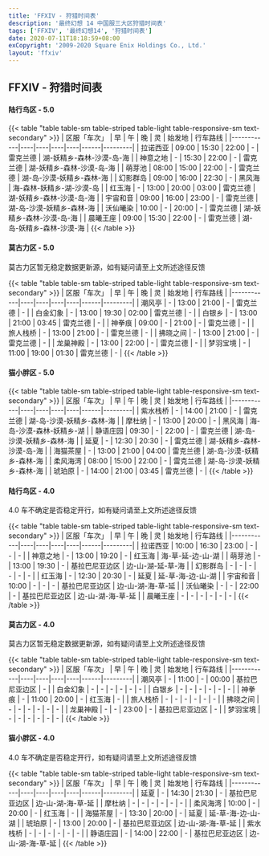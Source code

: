 ```yaml
---
title: 'FFXIV - 狩猎时间表'
description: '最终幻想 14 中国服三大区狩猎时间表'
tags: ['FFXIV', '最终幻想14', '狩猎时间表']
date: 2020-07-11T18:18:59+08:00
exCopyright: '2009-2020 Square Enix Holdings Co., Ltd.'
layout: 'ffxiv'
---
```


## FFXIV - 狩猎时间表

#### 陆行鸟区 - 5.0

{{< table "table table-sm table-striped table-light table-responsive-sm text-secondary" >}}
| 区服「车次」 | 早 | 午 | 晚 | 灵 | 始发地 | 行车路线 |
|------------|----|----|----|----|------|---------|
| 拉诺西亚 | 09:00 | 15:30 | 22:00 | - | 雷克兰德 | 湖-妖精乡-森林-沙漠-岛-海 |
| 神意之地 | - | 15:30 | 22:00 | - | 雷克兰德 | 湖-妖精乡-森林-沙漠-岛-海 |
| 萌芽池 | 08:00 | 15:00 | 22:00 | - | 雷克兰德 | 湖-岛-沙漠-妖精乡-森林-海 |
| 幻影群岛 | 09:00 | 16:00 | 22:30 | - | 黑风海 | 海-森林-妖精乡-湖-沙漠-岛 |
| 红玉海 | - | 13:00 | 20:00 | 03:00 | 雷克兰德 | 湖-妖精乡-森林-沙漠-岛-海 |
| 宇宙和音 | 09:00 | 16:00 | 23:00 | - | 雷克兰德 | 湖-岛-沙漠-妖精乡-森林-海 |
| 沃仙曦染 | 10:00 | - | 20:00 | - | 雷克兰德 | 湖-妖精乡-森林-沙漠-岛-海 |
| 晨曦王座 | 09:00 | 15:30 | 22:00 | - | 雷克兰德 | 湖-岛-妖精乡-森林-沙漠-海 |
{{< /table >}}

#### 莫古力区 - 5.0

莫古力区暂无稳定数据更新源，如有疑问请至上文所述途径反馈

{{< table "table table-sm table-striped table-light table-responsive-sm text-secondary" >}}
| 区服「车次」 | 早 | 午 | 晚 | 灵 | 始发地 | 行车路线 |
|------------|----|----|----|----|------|---------|
| 潮风亭 | - | 13:00 | 21:00 | - | 雷克兰德 | - |
| 白金幻象 | - | 13:00 | 19:30 | 02:00 | 雷克兰德 | - |
| 白银乡 | - | 13:00 | 21:00 | 03:45 | 雷克兰德 | - |
| 神拳痕 | 09:00 | - | 21:00 | - | 雷克兰德 | - |
| 旅人栈桥 | - | 13:00 | 21:00 | - | 雷克兰德 | - |
| 拂晓之间 | - | 13:00 | 21:00 | - | 雷克兰德 | - |
| 龙巢神殿 | - | 13:00 | 22:00 | - | 雷克兰德 | - |
| 梦羽宝境 | - | 11:00 | 19:00 | 01:30 | 雷克兰德 | - |
{{< /table >}}

#### 猫小胖区 - 5.0

{{< table "table table-sm table-striped table-light table-responsive-sm text-secondary" >}}
| 区服「车次」 | 早 | 午 | 晚 | 灵 | 始发地 | 行车路线 |
|------------|----|----|----|----|------|---------|
| 紫水栈桥 | - | 14:00 | 21:00 | - | 雷克兰德 | 湖-岛-沙漠-妖精乡-森林-海 |
| 摩杜纳 | - | 13:00 | 20:00 | - | 黑风海 | 海-岛-沙漠-森林-妖精乡-湖 |
| 静语庄园 | 09:30 | - | 22:00 | - | 雷克兰德 | 湖-岛-沙漠-妖精乡-森林-海 |
| 延夏 | - | 12:30 | 20:30 | - | 雷克兰德 | 湖-妖精乡-森林-沙漠-岛-海 |
| 海猫茶屋 | - | 13:00 | 21:00 | 04:00 | 雷克兰德 | 湖-岛-沙漠-妖精乡-森林-海 |
| 柔风海湾 | 08:00 | 15:00 | 22:00 | - | 雷克兰德 | 湖-岛-沙漠-妖精乡-森林-海 |
| 琥珀原 | - | 14:00 | 21:00 | 03:45 | 雷克兰德 | - |
{{< /table >}}

#### 陆行鸟区 - 4.0

4.0 车不确定是否稳定开行，如有疑问请至上文所述途径反馈

{{< table "table table-sm table-striped table-light table-responsive-sm text-secondary" >}}
| 区服「车次」 | 早 | 午 | 晚 | 灵 | 始发地 | 行车路线 |
|------------|----|----|----|----|------|---------|
| 拉诺西亚 | 10:00 | 16:30 | 23:00 | - | - | - |
| 神意之地 | - | 13:00 | 19:20 | - | 红玉海 | 海-草-延-边-山-湖 |
| 萌芽池 | - | 13:00 | 19:30 | - | 基拉巴尼亚边区 | 边-山-湖-延-草-海 |
| 幻影群岛 | - | - | - | - | - | - |
| 红玉海 | - | 12:30 | 20:30 | - | 延夏 | 延-草-海-边-山-湖 |
| 宇宙和音 | 10:00 | - | - | - | 基拉巴尼亚边区 | 边-山-湖-海-草-延 |
| 沃仙曦染 | - | - | 22:00 | - | 基拉巴尼亚边区 | 边-山-湖-海-草-延 |
| 晨曦王座 | - | - | - | - | - | - |
{{< /table >}}

#### 莫古力区 - 4.0

莫古力区暂无稳定数据更新源，如有疑问请至上文所述途径反馈

{{< table "table table-sm table-striped table-light table-responsive-sm text-secondary" >}}
| 区服「车次」 | 早 | 午 | 晚 | 灵 | 始发地 | 行车路线 |
|------------|----|----|----|----|------|---------|
| 潮风亭 | - | 11:00 | - | 00:00 | 基拉巴尼亚边区 | - |
| 白金幻象 | - | - | - | - | - | - |
| 白银乡 | - | - | - | - | - | - |
| 神拳痕 | - | 11:00 | 20:00 | - | 红玉海 | - |
| 旅人栈桥 | - | - | - | - | - | - |
| 拂晓之间 | - | - | - | - | - | - |
| 龙巢神殿 | - | - | 23:00 | - | 基拉巴尼亚边区 | - |
| 梦羽宝境 | - | - | - | - | - | - |
{{< /table >}}

#### 猫小胖区 - 4.0

4.0 车不确定是否稳定开行，如有疑问请至上文所述途径反馈

{{< table "table table-sm table-striped table-light table-responsive-sm text-secondary" >}}
| 区服「车次」 | 早 | 午 | 晚 | 灵 | 始发地 | 行车路线 |
|------------|----|----|----|----|------|---------|
| 延夏 | - | 14:30 | 21:30 | - | 基拉巴尼亚边区 | 边-山-湖-海-草-延 |
| 摩杜纳 | - | - | - | - | - | - |
| 柔风海湾 | 10:00 | - | 20:00 | - | 红玉海 | - |
| 海猫茶屋 | - | 13:30 | 20:00 | - | 延夏 | 延-草-海-边-山-湖 |
| 琥珀原 | - | 13:00 | 20:00 | - | 基拉巴尼亚边区 | 边-山-湖-海-草-延 |
| 紫水栈桥 | - | - | - | - | - | - |
| 静语庄园 | - | 14:00 | 22:00 | - | 基拉巴尼亚边区 | 边-山-湖-海-草-延 |
{{< /table >}}
